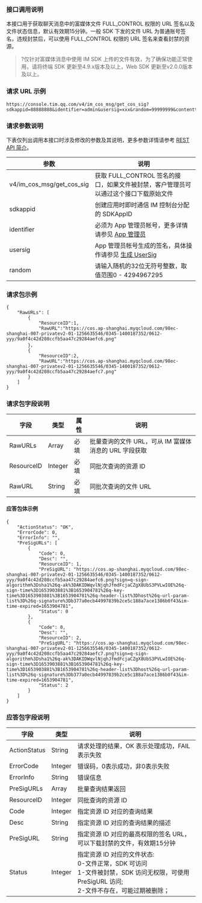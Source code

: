 ### 接口调用说明

本接口用于获取聊天消息中的富媒体文件 FULL_CONTROL 权限的 URL 签名以及文件状态信息，默认有效期15分钟。一般 SDK 下发的文件 URL 为普通账号签名，违规封禁后，可以使用 FULL_CONTROL 权限的 URL 签名来查看封禁的资源。

>?仅针对富媒体消息中使用 IM SDK 上传的文件有效，为了确保功能正常使用，请将终端 SDK 更新至4.9.x版本及以上，Web SDK 更新至v2.0.0版本及以上。

### 请求 URL 示例

```
https://console.tim.qq.com/v4/im_cos_msg/get_cos_sig?sdkappid=88888888&identifier=admin&usersig=xxx&random=99999999&contenttype=json
```

### 请求参数说明

下表仅列出调用本接口时涉及修改的参数及其说明，更多参数详情请参考 [REST API 简介](https://cloud.tencent.com/document/product/269/1519)。

| 参数                                | 说明                                                         |
| ----------------------------------- | ------------------------------------------------------------ |
| v4/im_cos_msg/get_cos_sig | 获取 FULL_CONTROL 签名的接口，如果文件被封禁，客户管理员可以通过这个接口下载原始文件                                              |
| sdkappid                            | 创建应用时即时通信 IM 控制台分配的 SDKAppID                  |
| identifier                          | 必须为 App 管理员帐号，更多详情请参见 [App 管理员](https://cloud.tencent.com/document/product/269/31999#app-.E7.AE.A1.E7.90.86.E5.91.98) |
| usersig                             | App 管理员帐号生成的签名，具体操作请参见 [生成 UserSig](https://cloud.tencent.com/document/product/269/32688) |
| random                              | 请输入随机的32位无符号整数，取值范围0 - 4294967295           |

### 请求包示例

```
{
    "RawURLs": [
        {
            "ResourceID":1,
            "RawURL":"https://cos.ap-shanghai.myqcloud.com/98ec-shanghai-007-privatev2-01-1256635546/0345-1400187352/0612-yyy/9a0f4c42d208ccfb5aa47c29284aefc6.png"
        }，
        {
            "ResourceID":2,
            "RawURL":"https://cos.ap-shanghai.myqcloud.com/98ec-shanghai-007-privatev2-01-1256635546/0345-1400187352/0612-yyy/9a0f4c42d208ccfb5aa47c29284aefc7.png"
        }
    ]
}
```

### 请求包字段说明

| 字段 | 类型|属性| 说明 |
|---------|---------|----|---------|
| RawURLs|Array| 必填|批量查询的文件 URL，可从 IM 富媒体消息的 URL 字段获取|
| ResourceID|Integer| 必填|同批次查询的资源 ID|
| RawURL|String| 必填|同批次查询的文件 URL|

#### 应答包体示例

```
{
    "ActionStatus": "OK",
    "ErrorCode": 0,
    "ErrorInfo": "",
    "PreSigURLs": [
        {
            "Code": 0,
            "Desc": "",
            "ResourceID": 1,
            "PreSigURL": "https://cos.ap-shanghai.myqcloud.com/98ec-shanghai-007-privatev2-01-1256635546/0345-1400187352/0612-yyy/9a0f4c42d208ccfb5aa47c29284aefc6.png?sign=q-sign-algorithm%3Dsha1%26q-ak%3DAKIDWqvlNjqhJfmdFcjaCZgX8UbS3PVLwIOE%26q-sign-time%3D1653903881%3B1653904781%26q-key-time%3D1653903881%3B1653904781%26q-header-list%3Dhost%26q-url-param-list%3D%26q-signature%3Db377a0ecb44997839b2ce5c188a7ace1386b0f43&im-time-expired=1653904781",
            "Status": 0
        },
        {
            "Code": 0,
            "Desc": "",
            "ResourceID": 2,
            "PreSigURL": "https://cos.ap-shanghai.myqcloud.com/98ec-shanghai-007-privatev2-01-1256635546/0345-1400187352/0612-yyy/9a0f4c42d208ccfb5aa47c29284aefc7.png?sign=q-sign-algorithm%3Dsha1%26q-ak%3DAKIDWqvlNjqhJfmdFcjaCZgX8UbS3PVLwIOE%26q-sign-time%3D1653903881%3B1653904781%26q-key-time%3D1653903881%3B1653904781%26q-header-list%3Dhost%26q-url-param-list%3D%26q-signature%3Db377a0ecb44997839b2ce5c188a7ace1386b0f43&im-time-expired=1653904781",
            "Status": 2
        }
    ]
}
```

### 应答包字段说明

| 字段|类型 |说明 |
|---------|---------|---------|
| ActionStatus| String | 请求处理的结果，OK 表示处理成功，FAIL 表示失败  |
| ErrorCode| Integer | 错误码，0表示成功，非0表示失败|
| ErrorInfo| String | 错误信息  |
| PreSigURLs|Array | 批量查询结果返回  |
| ResourceID|Integer | 同批查询的资源 ID  |
| Code|Integer | 指定资源 ID 对应的查询结果  |
| Desc|String | 指定资源 ID 对应的查询结果的描述  |
| PreSigURL|String | 指定资源 ID 对应的最高权限的签名 URL，可以下载封禁的文件，有效期15分钟  |
| Status|Integer | 指定资源 ID 对应的文件状态:<br>0-文件正常，SDK 可访问<br>1-文件被封禁，SDK 访问无权限，可使用 PreSigURL 访问;<br>2-文件不存在，可能过期被删除；  |
